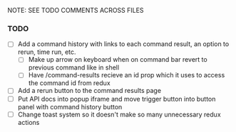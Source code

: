 NOTE: SEE TODO COMMENTS ACROSS FILES

### TODO
- [ ] Add a command history with links to each command result, an option to rerun, time run, etc.
  - [ ] Make up arrow on keyboard when on command bar revert to previous command like in shell
  - [ ] Have /command-results recieve an id prop which it uses to access the command id from redux
- [ ] Add a rerun button to the command results page
- [ ] Put API docs into popup iframe and move trigger button into button panel with command history button
- [ ] Change toast system so it doesn't make so many unnecessary redux actions